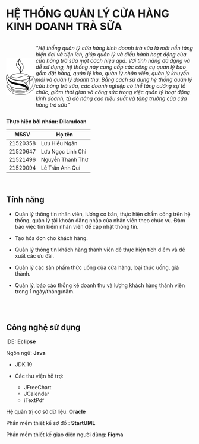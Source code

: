 # HỆ THỐNG QUẢN LÝ CỬA HÀNG KINH DOANH TRÀ SỮA

<div style="display: flex; align-items: center; ">
 <img src="/src/assets/tea-logo.png" alt="Logo" width="100px" height="100px" />
<p><em>"Hệ thống quản lý cửa hàng kinh doanh trà sữa là một nền tảng hiện đại và tiện ích, giúp quản lý và điều hành hoạt động của cửa hàng trà sữa một cách hiệu quả. Với tính năng đa dạng và dễ sử dụng, hệ thống này cung cấp các công cụ quản lý bao gồm đặt hàng, quản lý kho, quản lý nhân viên, quản lý khuyến mãi và quản lý doanh thu. Bằng cách sử dụng hệ thống quản lý cửa hàng trà sữa, các doanh nghiệp có thể tăng cường sự tổ chức, giảm thời gian và công sức trong việc quản lý hoạt động kinh doanh, từ đó nâng cao hiệu suất và tăng trưởng của cửa hàng trà sữa"</em><p> 
 </div>

**Thực hiện bởi nhóm: Dilamdoan**

| MSSV     | Họ tên            |
| -------- | ----------------- |
| 21520358 | Lưu Hiếu Ngân     |
| 21520647 | Lưu Ngọc Linh Chi |
| 21521496 | Nguyễn Thanh Thư  |
| 21520094 | Lê Trần Anh Quí   |

<br>

## Tính năng
- Quản lý thông tin nhân viên, lương cơ bản, thực hiện chấm công trên hệ thống, quản lý tài khoản đăng nhập của nhân viên theo chức vụ. Đảm bảo việc tìm kiếm nhân viên để cập nhật thông tin.

- Tạo hóa đơn cho khách hàng.

- Quản lý thông tin khách hàng thành viên để thực hiện tích điểm và đề xuất các ưu đãi.

- Quản lý các sản phẩm thức uống của cửa hàng, loại thức uống, giá thành.

- Quản lý, báo cáo thống kê doanh thu và lượng khách hàng thành viên trong 1 ngày/tháng/năm.

##

 <br>

## Công nghệ sử dụng

IDE: **Eclipse**

Ngôn ngữ: **Java**

- JDK 19
- Các thư viện hỗ trợ:

  - JFreeChart
  - JCalendar
  - iTextPdf

Hệ quản trị cơ sở dữ liệu: **Oracle**

Phần mềm thiết kế sơ đồ : **StartUML**

Phần mềm thiết kế giao diện người dùng: **Figma**
